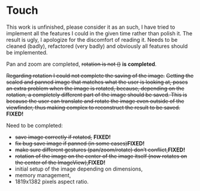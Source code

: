 # Touch

This work is unfinished, please consider it as an such, I have tried to implement all the features I could in the given time rather than polish it.
The result is ugly, I apologize for the discomfort of reading it.
Needs to be cleaned (badly), refactored (very badly) and obviously all features should be implemented.

Pan and zoom are completed, ~~rotation is not ()~~ **is completed**.

~~Regarding rotation I could not complete the saving of the image.~~
~~Getting the scaled and panned image that matches what the user is looking at, poses an extra problem when the image is rotated, because, depending on the rotation, a completely different part of the image should be saved. This is because the user can translate and rotate the image even outside of the viewfinder, thus making complex to reconstruct the result to be saved.~~
**FIXED!**

Need to be completed:
 - ~~save image correctly if rotated,~~ **FIXED!**
 - ~~fix bug save image if panned (in some cases)~~**FIXED!**
 - ~~make sure different gestures (pan/zoom/rotate) don’t conflict,~~**FIXED!**
 - ~~rotation of the image on the center of the image itself (now rotates on the center of the ImageView),~~**FIXED!**
 - initial setup of the image depending on dimensions,
 - memory management,
 - 1819x1382 pixels aspect ratio.
